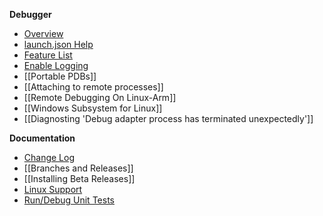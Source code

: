 **Debugger**

* [Overview](https://github.com/OmniSharp/omnisharp-vscode/blob/master/debugger.md)
* [launch.json Help](https://github.com/OmniSharp/omnisharp-vscode/blob/master/debugger-launchjson.md)
* [Feature List](https://github.com/OmniSharp/omnisharp-vscode/wiki/.NET-Core-debugging-feature-list)
* [Enable Logging](https://github.com/OmniSharp/omnisharp-vscode/wiki/Enabling-C%23-debugger-logging)
* [[Portable PDBs]]
* [[Attaching to remote processes]]
* [[Remote Debugging On Linux-Arm]]
* [[Windows Subsystem for Linux]]
* [[Diagnosting 'Debug adapter process has terminated unexpectedly']]

**Documentation**

* [Change Log](https://github.com/OmniSharp/omnisharp-vscode/blob/master/CHANGELOG.md)
* [[Branches and Releases]]
* [[Installing Beta Releases]]
* [Linux Support](https://github.com/OmniSharp/omnisharp-vscode/wiki/C%23-Extension-support-for-new-Linux-Distros-with-.NET-Core)
* [Run/Debug Unit Tests](https://github.com/OmniSharp/omnisharp-vscode/wiki/How-to-run-and-debug-unit-tests)
